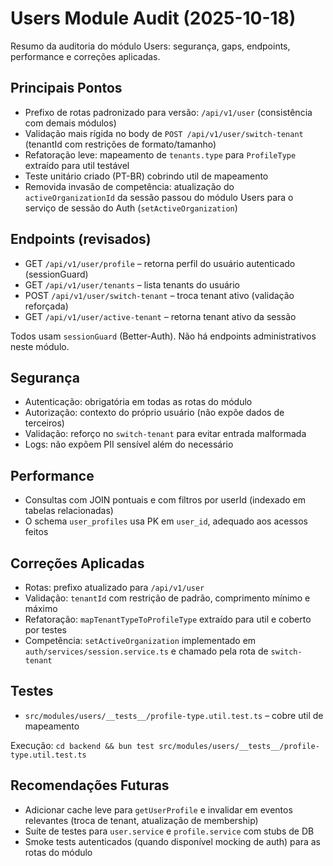 # Users Module Audit (2025-10-18)

Resumo da auditoria do módulo Users: segurança, gaps, endpoints, performance e correções aplicadas.

## Principais Pontos

- Prefixo de rotas padronizado para versão: `/api/v1/user` (consistência com demais módulos)
- Validação mais rígida no body de `POST /api/v1/user/switch-tenant` (tenantId com restrições de formato/tamanho)
- Refatoração leve: mapeamento de `tenants.type` para `ProfileType` extraído para util testável
- Teste unitário criado (PT-BR) cobrindo util de mapeamento
- Removida invasão de competência: atualização do `activeOrganizationId` da sessão passou do módulo Users para o serviço de sessão do Auth (`setActiveOrganization`)

## Endpoints (revisados)

- GET `/api/v1/user/profile` – retorna perfil do usuário autenticado (sessionGuard)
- GET `/api/v1/user/tenants` – lista tenants do usuário
- POST `/api/v1/user/switch-tenant` – troca tenant ativo (validação reforçada)
- GET `/api/v1/user/active-tenant` – retorna tenant ativo da sessão

Todos usam `sessionGuard` (Better-Auth). Não há endpoints administrativos neste módulo.

## Segurança

- Autenticação: obrigatória em todas as rotas do módulo
- Autorização: contexto do próprio usuário (não expõe dados de terceiros)
- Validação: reforço no `switch-tenant` para evitar entrada malformada
- Logs: não expõem PII sensível além do necessário

## Performance

- Consultas com JOIN pontuais e com filtros por userId (indexado em tabelas relacionadas)
- O schema `user_profiles` usa PK em `user_id`, adequado aos acessos feitos

## Correções Aplicadas

- Rotas: prefixo atualizado para `/api/v1/user`
- Validação: `tenantId` com restrição de padrão, comprimento mínimo e máximo
- Refatoração: `mapTenantTypeToProfileType` extraído para util e coberto por testes
- Competência: `setActiveOrganization` implementado em `auth/services/session.service.ts` e chamado pela rota de `switch-tenant`

## Testes

- `src/modules/users/__tests__/profile-type.util.test.ts` – cobre util de mapeamento

Execução: `cd backend && bun test src/modules/users/__tests__/profile-type.util.test.ts`

## Recomendações Futuras

- Adicionar cache leve para `getUserProfile` e invalidar em eventos relevantes (troca de tenant, atualização de membership)
- Suíte de testes para `user.service` e `profile.service` com stubs de DB
- Smoke tests autenticados (quando disponível mocking de auth) para as rotas do módulo
